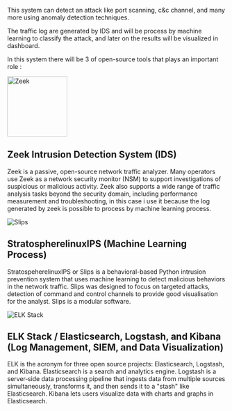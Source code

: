 This system can detect an attack like port scanning, c&c channel, and many more using anomaly detection techniques.

The traffic log are generated by IDS and will be process by machine learning to classify the attack, and later on the results will be visualized in dashboard. 

In this system there will be 3 of open-source tools that plays an important role :


<img width="138" alt="Zeek" src="https://user-images.githubusercontent.com/43380235/169695699-0a33f0a1-7b38-44c9-9c54-e093ae7ff411.png">

**Zeek Intrusion Detection System (IDS)**
--
Zeek is a passive, open-source network traffic analyzer. Many operators use Zeek as a network security monitor (NSM) to support investigations of suspicious or malicious activity. Zeek also supports a wide range of traffic analysis tasks beyond the security domain, including performance measurement and troubleshooting, in this case i use it because the log generated by zeek is possible to process by machine learning process.

![Slips](https://user-images.githubusercontent.com/43380235/169695698-7febb456-a18a-4866-b289-791a89ecda22.png)

**StratospherelinuxIPS (Machine Learning Process)**
--
StratospeherelinuxIPS or Slips is a behavioral-based Python intrusion prevention system that uses machine learning to detect malicious behaviors in the network traffic. Slips was designed to focus on targeted attacks, detection of command and control channels to provide good visualisation for the analyst. Slips is a modular software.

![ELK Stack](https://user-images.githubusercontent.com/43380235/169695696-7b2cd0f0-0a2e-4ea7-b5d6-b32772c68203.png)

**ELK Stack / Elasticsearch, Logstash, and Kibana (Log Management, SIEM, and Data Visualization)**
--
ELK is the acronym for three open source projects: Elasticsearch, Logstash, and Kibana. Elasticsearch is a search and analytics engine. Logstash is a server‑side data processing pipeline that ingests data from multiple sources simultaneously, transforms it, and then sends it to a "stash" like Elasticsearch. Kibana lets users visualize data with charts and graphs in Elasticsearch.



